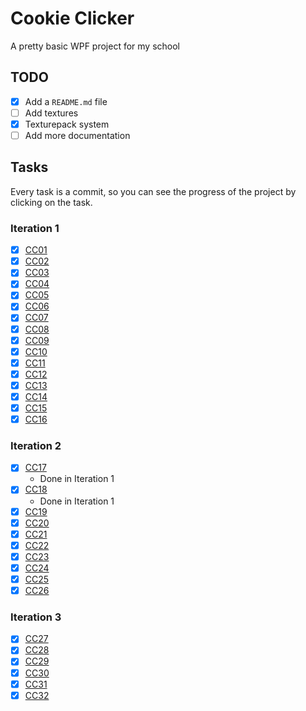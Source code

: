 # Cookie Clicker
A pretty basic WPF project for my school

## TODO
- [X] Add a `README.md` file
- [ ] Add textures
- [X] Texturepack system
- [ ] Add more documentation

## Tasks
Every task is a commit, so you can see the progress of the project by clicking on the task.

### Iteration 1
- [X] [CC01](https://github.com/JustRed23/CookieClicker/commit/48dd25023b788edd083c0c639ffa85771154e0a0)
- [X] [CC02](https://github.com/JustRed23/CookieClicker/commit/ddc9349e632cecf2ca64592b3a98a65e81385d87)
- [X] [CC03](https://github.com/JustRed23/CookieClicker/commit/48dd25023b788edd083c0c639ffa85771154e0a0)
- [X] [CC04](https://github.com/JustRed23/CookieClicker/commit/48dd25023b788edd083c0c639ffa85771154e0a0)
- [X] [CC05](https://github.com/JustRed23/CookieClicker/commit/48dd25023b788edd083c0c639ffa85771154e0a0)
- [X] [CC06](https://github.com/JustRed23/CookieClicker/commit/48dd25023b788edd083c0c639ffa85771154e0a0)
- [X] [CC07](https://github.com/JustRed23/CookieClicker/commit/48dd25023b788edd083c0c639ffa85771154e0a0)
- [X] [CC08](https://github.com/JustRed23/CookieClicker/commit/a8dd164b72ecf160029fcd44b574d3406e7a9027)
- [X] [CC09](https://github.com/JustRed23/CookieClicker/commit/072505cc172f2a9ac1a9eeb7b4004f7086bf737a)
- [X] [CC10](https://github.com/JustRed23/CookieClicker/commit/072505cc172f2a9ac1a9eeb7b4004f7086bf737a)
- [X] [CC11](https://github.com/JustRed23/CookieClicker/commit/072505cc172f2a9ac1a9eeb7b4004f7086bf737a)
- [X] [CC12](https://github.com/JustRed23/CookieClicker/commit/a24570a3a062de07c96ec63e210777e5ac2ca0a7)
- [X] [CC13](https://github.com/JustRed23/CookieClicker/commit/0da070f68fc0f5fb1f0264930b904b0c4bc449d5)
- [X] [CC14](https://github.com/JustRed23/CookieClicker/commit/0da070f68fc0f5fb1f0264930b904b0c4bc449d5)
- [X] [CC15](https://github.com/JustRed23/CookieClicker/commit/f5166b1557660820ef151178a173c3e263c3d26b)
- [X] [CC16](https://github.com/JustRed23/CookieClicker/commit/f9aa59b502b5c862f9c3fb7338018598ebb9b75a)

### Iteration 2
- [X] [CC17](https://github.com/JustRed23/CookieClicker/commit/f5166b1557660820ef151178a173c3e263c3d26b)
	- Done in Iteration 1
- [X] [CC18](https://github.com/JustRed23/CookieClicker/commit/f5166b1557660820ef151178a173c3e263c3d26b)
	- Done in Iteration 1
- [X] [CC19](https://github.com/JustRed23/CookieClicker/commit/8e267076d060eb95c72a46156edc6db3f596714a)
- [X] [CC20](https://github.com/JustRed23/CookieClicker/commit/6dd4b5462bcaa549141f35c4139f492c929af1a9)
- [X] [CC21](https://github.com/JustRed23/CookieClicker/commit/6dd4b5462bcaa549141f35c4139f492c929af1a9)
- [X] [CC22](https://github.com/JustRed23/CookieClicker/commit/ac0537aa6a25c7e785b7e91c1b0fa4c976845d29)
- [X] [CC23](https://github.com/JustRed23/CookieClicker/commit/ac0537aa6a25c7e785b7e91c1b0fa4c976845d29)
- [X] [CC24](https://github.com/JustRed23/CookieClicker/commit/ac0537aa6a25c7e785b7e91c1b0fa4c976845d29)
- [X] [CC25](https://github.com/JustRed23/CookieClicker/commit/73f9f8bbacee864ee246f0616a1292404631d059)
- [X] [CC26](https://github.com/JustRed23/CookieClicker/commit/04e1e07a2ff6e5409907a394618c376ae46ccedc)
 
### Iteration 3
- [X] [CC27](https://github.com/JustRed23/CookieClicker/commit/01379a66b33162f68abcdc4cb7b45897f90ef6d3)
- [X] [CC28](https://github.com/JustRed23/CookieClicker/commit/01379a66b33162f68abcdc4cb7b45897f90ef6d3)
- [X] [CC29](https://github.com/JustRed23/CookieClicker/commit/b13f4ca5816d6bac1745874a5cc57c8be2c65e58)
- [X] [CC30](https://github.com/JustRed23/CookieClicker/commit/7adffe79c8435586223c2d58ffedb990077324ca)
- [X] [CC31](https://github.com/JustRed23/CookieClicker/commit/5298436090eb36f2b1d77be58755be2e663e96a9)
- [X] [CC32](https://github.com/JustRed23/CookieClicker/commit/2056cfdaeaed4f5c699df1992d4d6fda32d8003e)